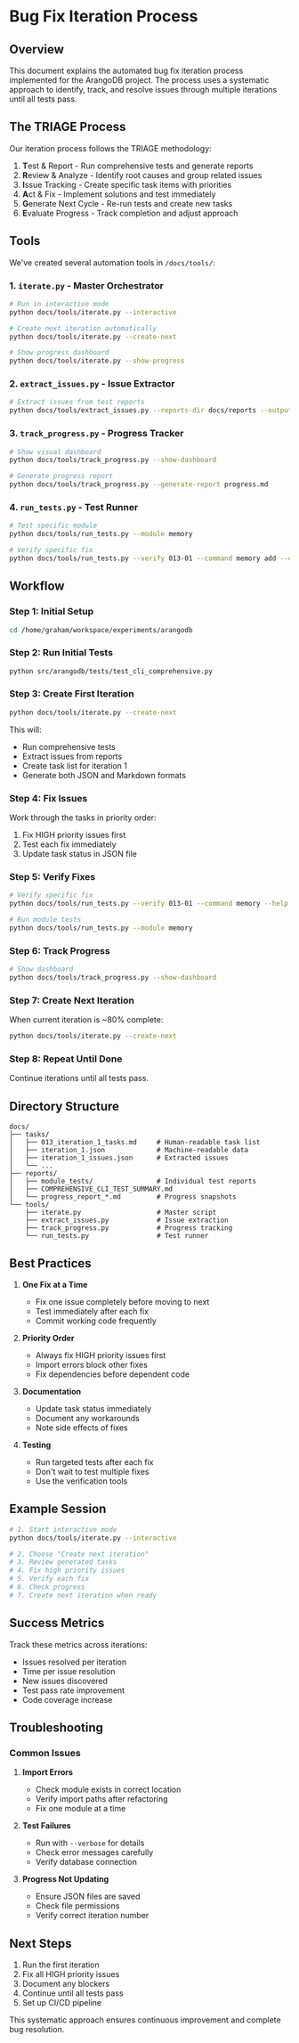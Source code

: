 # Bug Fix Iteration Process

## Overview

This document explains the automated bug fix iteration process implemented for the ArangoDB project. The process uses a systematic approach to identify, track, and resolve issues through multiple iterations until all tests pass.

## The TRIAGE Process

Our iteration process follows the TRIAGE methodology:

1. **T**est & Report - Run comprehensive tests and generate reports
2. **R**eview & Analyze - Identify root causes and group related issues
3. **I**ssue Tracking - Create specific task items with priorities
4. **A**ct & Fix - Implement solutions and test immediately
5. **G**enerate Next Cycle - Re-run tests and create new tasks
6. **E**valuate Progress - Track completion and adjust approach

## Tools

We've created several automation tools in `/docs/tools/`:

### 1. `iterate.py` - Master Orchestrator
```bash
# Run in interactive mode
python docs/tools/iterate.py --interactive

# Create next iteration automatically
python docs/tools/iterate.py --create-next

# Show progress dashboard
python docs/tools/iterate.py --show-progress
```

### 2. `extract_issues.py` - Issue Extractor
```bash
# Extract issues from test reports
python docs/tools/extract_issues.py --reports-dir docs/reports --output issues.json
```

### 3. `track_progress.py` - Progress Tracker
```bash
# Show visual dashboard
python docs/tools/track_progress.py --show-dashboard

# Generate progress report
python docs/tools/track_progress.py --generate-report progress.md
```

### 4. `run_tests.py` - Test Runner
```bash
# Test specific module
python docs/tools/run_tests.py --module memory

# Verify specific fix
python docs/tools/run_tests.py --verify 013-01 --command memory add --content "Test"
```

## Workflow

### Step 1: Initial Setup
```bash
cd /home/graham/workspace/experiments/arangodb
```

### Step 2: Run Initial Tests
```bash
python src/arangodb/tests/test_cli_comprehensive.py
```

### Step 3: Create First Iteration
```bash
python docs/tools/iterate.py --create-next
```

This will:
- Run comprehensive tests
- Extract issues from reports
- Create task list for iteration 1
- Generate both JSON and Markdown formats

### Step 4: Fix Issues
Work through the tasks in priority order:
1. Fix HIGH priority issues first
2. Test each fix immediately
3. Update task status in JSON file

### Step 5: Verify Fixes
```bash
# Verify specific fix
python docs/tools/run_tests.py --verify 013-01 --command memory --help

# Run module tests
python docs/tools/run_tests.py --module memory
```

### Step 6: Track Progress
```bash
# Show dashboard
python docs/tools/track_progress.py --show-dashboard
```

### Step 7: Create Next Iteration
When current iteration is ~80% complete:
```bash
python docs/tools/iterate.py --create-next
```

### Step 8: Repeat Until Done
Continue iterations until all tests pass.

## Directory Structure

```
docs/
├── tasks/
│   ├── 013_iteration_1_tasks.md     # Human-readable task list
│   ├── iteration_1.json             # Machine-readable data
│   ├── iteration_1_issues.json      # Extracted issues
│   └── ...
├── reports/
│   ├── module_tests/                # Individual test reports
│   ├── COMPREHENSIVE_CLI_TEST_SUMMARY.md
│   └── progress_report_*.md         # Progress snapshots
└── tools/
    ├── iterate.py                   # Master script
    ├── extract_issues.py            # Issue extraction
    ├── track_progress.py            # Progress tracking
    └── run_tests.py                 # Test runner
```

## Best Practices

1. **One Fix at a Time**
   - Fix one issue completely before moving to next
   - Test immediately after each fix
   - Commit working code frequently

2. **Priority Order**
   - Always fix HIGH priority issues first
   - Import errors block other fixes
   - Fix dependencies before dependent code

3. **Documentation**
   - Update task status immediately
   - Document any workarounds
   - Note side effects of fixes

4. **Testing**
   - Run targeted tests after each fix
   - Don't wait to test multiple fixes
   - Use the verification tools

## Example Session

```bash
# 1. Start interactive mode
python docs/tools/iterate.py --interactive

# 2. Choose "Create next iteration"
# 3. Review generated tasks
# 4. Fix high priority issues
# 5. Verify each fix
# 6. Check progress
# 7. Create next iteration when ready
```

## Success Metrics

Track these metrics across iterations:
- Issues resolved per iteration
- Time per issue resolution
- New issues discovered
- Test pass rate improvement
- Code coverage increase

## Troubleshooting

### Common Issues

1. **Import Errors**
   - Check module exists in correct location
   - Verify import paths after refactoring
   - Fix one module at a time

2. **Test Failures**
   - Run with `--verbose` for details
   - Check error messages carefully
   - Verify database connection

3. **Progress Not Updating**
   - Ensure JSON files are saved
   - Check file permissions
   - Verify correct iteration number

## Next Steps

1. Run the first iteration
2. Fix all HIGH priority issues
3. Document any blockers
4. Continue until all tests pass
5. Set up CI/CD pipeline

This systematic approach ensures continuous improvement and complete bug resolution.